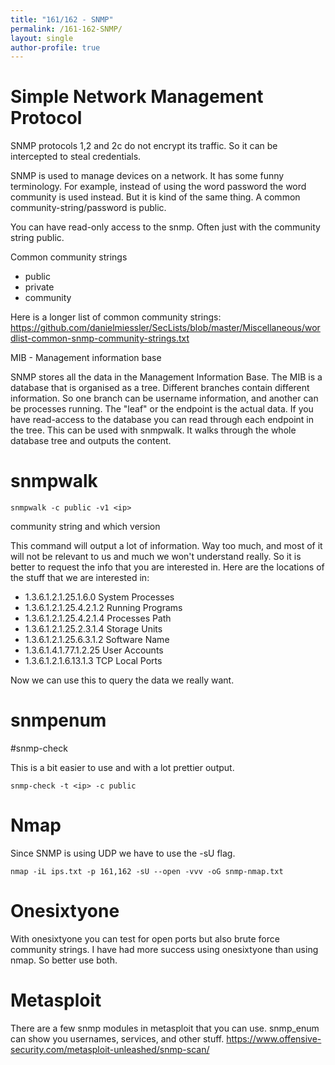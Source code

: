```yaml
---
title: "161/162 - SNMP"
permalink: /161-162-SNMP/
layout: single
author-profile: true
---
```


# Simple Network Management Protocol
SNMP protocols 1,2 and 2c do not encrypt its traffic. So it can be intercepted to steal credentials.

SNMP is used to manage devices on a network. It has some funny terminology. For example, instead of using the word password the word community is used instead. But it is kind of the same thing. A common community-string/password is public.

You can have read-only access to the snmp. Often just with the community string public.

Common community strings

- public
- private
- community

Here is a longer list of common community strings: https://github.com/danielmiessler/SecLists/blob/master/Miscellaneous/wordlist-common-snmp-community-strings.txt

MIB - Management information base

SNMP stores all the data in the Management Information Base. The MIB is a database that is organised as a tree. Different branches contain different information. So one branch can be username information, and another can be processes running. The "leaf" or the endpoint is the actual data. If you have read-access to the database you can read through each endpoint in the tree. This can be used with snmpwalk. It walks through the whole database tree and outputs the content.

# snmpwalk
```
snmpwalk -c public -v1 <ip> 
 ```
community string and which version

This command will output a lot of information. Way too much, and most of it will not be relevant to us and much we won't understand really. So it is better to request the info that you are interested in. Here are the locations of the stuff that we are interested in:

- 1.3.6.1.2.1.25.1.6.0      System Processes
- 1.3.6.1.2.1.25.4.2.1.2    Running Programs
- 1.3.6.1.2.1.25.4.2.1.4    Processes Path  
- 1.3.6.1.2.1.25.2.3.1.4    Storage Units
- 1.3.6.1.2.1.25.6.3.1.2    Software Name
- 1.3.6.1.4.1.77.1.2.25     User Accounts 
- 1.3.6.1.2.1.6.13.1.3      TCP Local Ports

Now we can use this to query the data we really want.

# snmpenum

#snmp-check

This is a bit easier to use and with a lot prettier output.
```
snmp-check -t <ip> -c public
```

# Nmap

Since SNMP is using UDP we have to use the -sU flag.
```  
nmap -iL ips.txt -p 161,162 -sU --open -vvv -oG snmp-nmap.txt
```

# Onesixtyone

With onesixtyone you can test for open ports but also brute force community strings. I have had more success using onesixtyone than using nmap. So better use both.

# Metasploit
There are a few snmp modules in metasploit that you can use. snmp_enum can show you usernames, services, and other stuff.
https://www.offensive-security.com/metasploit-unleashed/snmp-scan/

